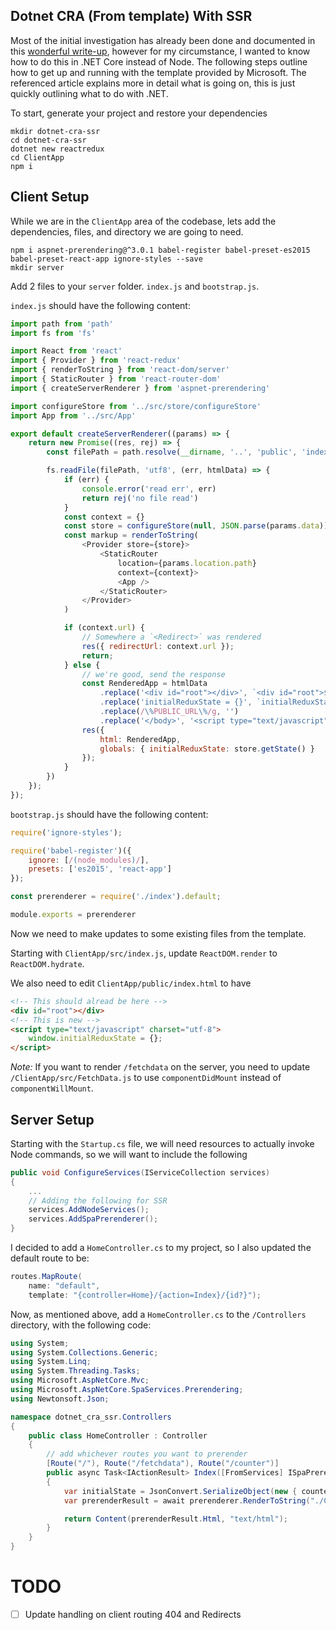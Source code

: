 ## Dotnet CRA (From template) With SSR

Most of the initial investigation has already been done and documented in this [wonderful write-up](https://medium.com/bucharestjs/upgrading-a-create-react-app-project-to-a-ssr-code-splitting-setup-9da57df2040a), however for my circumstance, I wanted to know how to do this in .NET Core instead of Node. The following steps outline how to get up and running with the template provided by Microsoft. The referenced article explains more in detail what is going on, this is just quickly outlining what to do with .NET.

To start, generate your project and restore your dependencies

    mkdir dotnet-cra-ssr
    cd dotnet-cra-ssr
    dotnet new reactredux
    cd ClientApp
    npm i

## Client Setup

While we are in the `ClientApp` area of the codebase, lets add the dependencies, files, and directory we are going to need.

    npm i aspnet-prerendering@^3.0.1 babel-register babel-preset-es2015 babel-preset-react-app ignore-styles --save
    mkdir server

Add 2 files to your `server` folder. `index.js` and `bootstrap.js`.

`index.js` should have the following content:

```js
import path from 'path'
import fs from 'fs'

import React from 'react'
import { Provider } from 'react-redux'
import { renderToString } from 'react-dom/server'
import { StaticRouter } from 'react-router-dom'
import { createServerRenderer } from 'aspnet-prerendering'

import configureStore from '../src/store/configureStore'
import App from '../src/App'

export default createServerRenderer((params) => {
    return new Promise((res, rej) => {
        const filePath = path.resolve(__dirname, '..', 'public', 'index.html')

        fs.readFile(filePath, 'utf8', (err, htmlData) => {
            if (err) {
                console.error('read err', err)
                return rej('no file read')
            }
            const context = {}
            const store = configureStore(null, JSON.parse(params.data))
            const markup = renderToString(
                <Provider store={store}>
                    <StaticRouter
                        location={params.location.path}
                        context={context}>
                        <App />
                    </StaticRouter>
                </Provider>
            )

            if (context.url) {
                // Somewhere a `<Redirect>` was rendered
                res({ redirectUrl: context.url });
                return;
            } else {
                // we're good, send the response
                const RenderedApp = htmlData
                    .replace('<div id="root"></div>', `<div id="root">${markup}</div>`)
                    .replace('initialReduxState = {}', `initialReduxState=${JSON.stringify(store.getState())}`)
                    .replace(/\%PUBLIC_URL\%/g, '')
                    .replace('</body>', '<script type="text/javascript" src="/static/js/bundle.js"></script>\n</body>')
                res({
                    html: RenderedApp,
                    globals: { initialReduxState: store.getState() }
                });
            }
        })
    });
});
```

`bootstrap.js` should have the following content:

```js
require('ignore-styles');

require('babel-register')({
    ignore: [/(node_modules)/],
    presets: ['es2015', 'react-app']
});

const prerenderer = require('./index').default;

module.exports = prerenderer
```

Now we need to make updates to some existing files from the template.

Starting with `ClientApp/src/index.js`, update `ReactDOM.render` to `ReactDOM.hydrate`.

We also need to edit `ClientApp/public/index.html` to have

```html
<!-- This should alread be here -->
<div id="root"></div>
<!-- This is new -->
<script type="text/javascript" charset="utf-8">
    window.initialReduxState = {};
</script>
```

_Note:_ If you want to render `/fetchdata` on the server, you need to update `/ClientApp/src/FetchData.js` to use `componentDidMount` instead of `componentWillMount`.

## Server Setup

Starting with the `Startup.cs` file, we will need resources to actually invoke Node commands,
so we will want to include the following

```csharp
public void ConfigureServices(IServiceCollection services)
{
    ...
    // Adding the following for SSR
    services.AddNodeServices();
    services.AddSpaPrerenderer();
}
```

I decided to add a `HomeController.cs` to my project, so I also updated the default route to be:

```csharp
routes.MapRoute(
    name: "default",
    template: "{controller=Home}/{action=Index}/{id?}");
```

Now, as mentioned above, add a `HomeController.cs` to the `/Controllers` directory, with the following code:

```csharp
using System;
using System.Collections.Generic;
using System.Linq;
using System.Threading.Tasks;
using Microsoft.AspNetCore.Mvc;
using Microsoft.AspNetCore.SpaServices.Prerendering;
using Newtonsoft.Json;

namespace dotnet_cra_ssr.Controllers
{
    public class HomeController : Controller
    {
        // add whichever routes you want to prerender
        [Route("/"), Route("/fetchdata"), Route("/counter")]
        public async Task<IActionResult> Index([FromServices] ISpaPrerenderer prerenderer)
        {
            var initialState = JsonConvert.SerializeObject(new { counter = new { count = 99 } });
            var prerenderResult = await prerenderer.RenderToString("./ClientApp/server/bootstrap", customDataParameter: initialState);

            return Content(prerenderResult.Html, "text/html");
        }
    }
}
```

# TODO

-   [ ] Update handling on client routing 404 and Redirects
